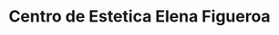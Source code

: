---
title: "Centro de Estetica Elena Figueroa"
url: /medina-del-campo/centro-de-estetica-elena-figueroa/
shop: peluquería
---